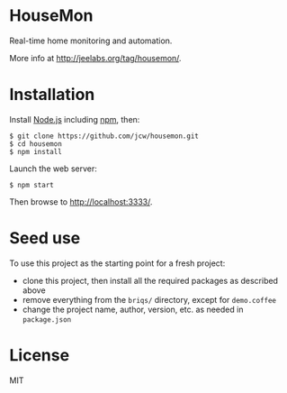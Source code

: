 # HouseMon

Real-time home monitoring and automation.

More info at <http://jeelabs.org/tag/housemon/>.

# Installation

Install [Node.js](http://nodejs.org) including [npm](https://npmjs.org), then:

    $ git clone https://github.com/jcw/housemon.git
    $ cd housemon
    $ npm install
    
Launch the web server:

    $ npm start

Then browse to <http://localhost:3333/>.

# Seed use

To use this project as the starting point for a fresh project:

* clone this project, then install all the required packages as described above
* remove everything from the `briqs/` directory, except for `demo.coffee`
* change the project name, author, version, etc. as needed in `package.json`

# License

MIT
